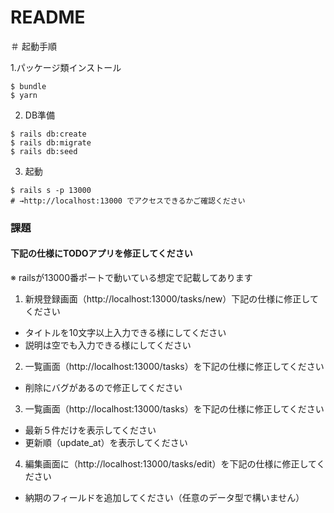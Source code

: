 # README

＃ 起動手順

1.パッケージ類インストール
```
$ bundle
$ yarn
```

2. DB準備
```
$ rails db:create
$ rails db:migrate
$ rails db:seed
```

3. 起動
```
$ rails s -p 13000
# →http://localhost:13000 でアクセスできるかご確認ください
```


### 課題
#### 下記の仕様にTODOアプリを修正してください
※ railsが13000番ポートで動いている想定で記載してあります
1. 新規登録画面（http://localhost:13000/tasks/new）下記の仕様に修正してください
* タイトルを10文字以上入力できる様にしてください
* 説明は空でも入力できる様にしてください

2. 一覧画面（http://localhost:13000/tasks）を下記の仕様に修正してください
* 削除にバグがあるので修正してください

3. 一覧画面（http://localhost:13000/tasks）を下記の仕様に修正してください
* 最新５件だけを表示してください
* 更新順（update_at）を表示してください

4. 編集画面に（http://localhost:13000/tasks/edit）を下記の仕様に修正してください
* 納期のフィールドを追加してください（任意のデータ型で構いません）